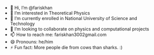 - 👋 Hi, I’m @fariskhan
- 👀 I’m interested in Theoretical Physics
- 🌱 I’m currently enrolled in National University of Science and Technology
- 💞️ I’m looking to collaborate on physics and computational projects 
- 📫 How to reach me: fariskhan3002gmail.com
- 😄 Pronouns: he/him
- ⚡ Fun fact: More people die from cows than sharks. :)

<!---
farismustdie/farismustdie is a ✨ special ✨ repository because its `README.md` (this file) appears on your GitHub profile.
You can click the Preview link to take a look at your changes.
--->
